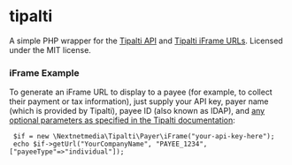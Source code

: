# tipalti

A simple PHP wrapper for the [Tipalti API](https://support.tipalti.com/Content/Topics/Development/APIs/Intro.htm) and [Tipalti iFrame URLs](https://support.tipalti.com/Content/Topics/Development/iFrames/Intro.htm). Licensed under the MIT license.

### iFrame Example

To generate an iFrame URL to display to a payee (for example, to collect their payment or tax information), just supply your API key, payer name (which is provided by Tipalti), payee ID (also known as IDAP), and [any optional parameters as specified in the Tipalti documentation](https://support.tipalti.com/Content/Topics/Development/iFrames/IframeRequestStructure.htm):

```
 $if = new \Nextnetmedia\Tipalti\Payer\iFrame("your-api-key-here");
 echo $if->getUrl("YourCompanyName", "PAYEE_1234", ["payeeType"=>"individual"]);
```
